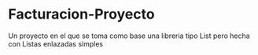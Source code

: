 # Facturacion-Proyecto

Un proyecto en el que se toma como base una libreria tipo List pero hecha con Listas enlazadas simples
